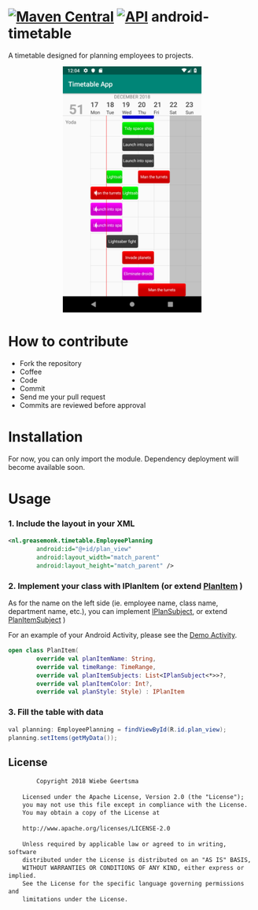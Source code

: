 [![Maven Central](https://maven-badges.herokuapp.com/maven-central/com.github.greasemonk/timetable/badge.svg?style=flat)](https://maven-badges.herokuapp.com/maven-central/com.github.greasemonk/timetable) [![API](https://img.shields.io/badge/API-16%2B-yellow.svg?style=flat)](https://android-arsenal.com/api?level=16)
android-timetable
===================

A timetable designed for planning employees to projects.

<p align="center">
<img src="https://github.com/GreaseMonk/android-timetable/blob/develop/screenshots/device-2018-12-18-000422.png" height="500"></p>


# How to contribute
- Fork the repository
- Coffee
- Code
- Commit
- Send me your pull request
- Commits are reviewed before approval

# Installation
For now, you can only import the module.
Dependency deployment will become available soon.

# Usage

### 1. Include the layout in your XML

```xml
<nl.greasemonk.timetable.EmployeePlanning
        android:id="@+id/plan_view"
        android:layout_width="match_parent"
        android:layout_height="match_parent" />
```


### 2. Implement your class with IPlanItem (or extend [PlanItem](https://github.com/GreaseMonk/android-timetable/blob/develop/timetable/src/main/java/nl/greasemonk/timetable/models/PlanItem.kt) )

As for the name on the left side (ie. employee name, class name, department name, etc.), you can implement [IPlanSubject](https://github.com/GreaseMonk/android-timetable/blob/develop/timetable/src/main/java/nl/greasemonk/timetable/interfaces/IPlanSubject.kt), or extend [PlanItemSubject](https://github.com/GreaseMonk/android-timetable/blob/develop/timetable/src/main/java/nl/greasemonk/timetable/models/PlanItemSubject.kt) )

For an example of your Android Activity, please see the [Demo Activity](https://github.com/GreaseMonk/android-timetable/blob/develop/app/src/main/java/nl/greasemonk/timetable/app/MainActivity.kt).


```kotlin
open class PlanItem(
        override val planItemName: String,
        override val timeRange: TimeRange,
        override val planItemSubjects: List<IPlanSubject<*>>?,
        override val planItemColor: Int?,
        override val planStyle: Style) : IPlanItem
```


### 3. Fill the table with data

```java
val planning: EmployeePlanning = findViewById(R.id.plan_view);
planning.setItems(getMyData());
```

## License

```
		Copyright 2018 Wiebe Geertsma

	Licensed under the Apache License, Version 2.0 (the "License");
	you may not use this file except in compliance with the License.
	You may obtain a copy of the License at

	http://www.apache.org/licenses/LICENSE-2.0

	Unless required by applicable law or agreed to in writing, software
	distributed under the License is distributed on an "AS IS" BASIS,
	WITHOUT WARRANTIES OR CONDITIONS OF ANY KIND, either express or implied.
	See the License for the specific language governing permissions and
	limitations under the License.
```
